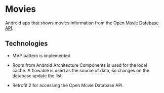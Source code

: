 # Movies

Android app that shows movies information from the [Open Movie Database API](http://www.omdbapi.com/).

## Technologies

* MVP pattern is implemented.

* Room from Android Architecture Components is used for the local cache. A flowable is used as the source of data, so changes on the database update the list.

* Retrofit 2 for accessing the Open Movie Database API. 
